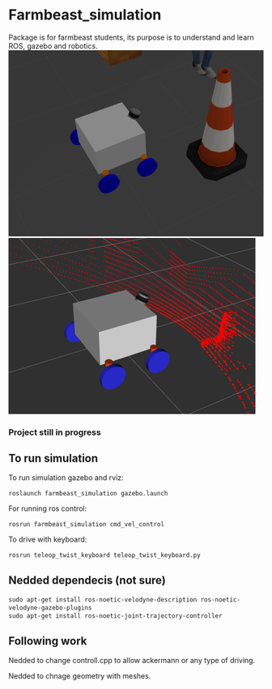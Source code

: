 # Farmbeast_simulation
Package is for farmbeast students, its purpose is to understand and learn ROS, gazebo and robotics.
![Gazebo](picture1.png)
![Rviz](picture2.png)

### Project still in progress
## To run simulation
To run simulation gazebo and rviz:
```
roslaunch farmbeast_simulation gazebo.launch
```
For running ros control:
```
rosrun farmbeast_simulation cmd_vel_control
```
To drive with keyboard:
```
rosrun teleop_twist_keyboard teleop_twist_keyboard.py
```
## Nedded dependecis (not sure)

```
sudo apt-get install ros-noetic-velodyne-description ros-noetic-velodyne-gazebo-plugins
sudo apt-get install ros-noetic-joint-trajectory-controller
```
## Following work
Nedded to change controll.cpp to allow ackermann or any type of driving.

Nedded to chnage geometry with meshes.


